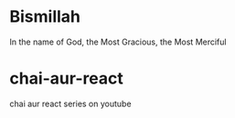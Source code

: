 # Bismillah
In the name of God, the Most Gracious, the Most Merciful
# chai-aur-react
chai aur react series on youtube
